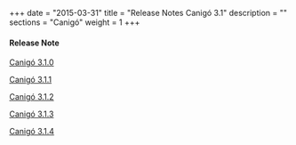 +++
date        = "2015-03-31"
title       = "Release Notes Canigó 3.1"
description = ""
sections    = "Canigó"
weight      = 1
+++

#### Release Note

[Canigó 3.1.0](http://cstd.ctti.gencat.cat/jiracstd/browse/CAN/fixforversion/10420)

[Canigó 3.1.1](http://cstd.ctti.gencat.cat/jiracstd/browse/CAN/fixforversion/10430)

[Canigó 3.1.2](http://cstd.ctti.gencat.cat/jiracstd/browse/CAN/fixforversion/10431)

[Canigó 3.1.3](http://cstd.ctti.gencat.cat/jiracstd/browse/CAN/fixforversion/10438)

[Canigó 3.1.4](http://cstd.ctti.gencat.cat/jiracstd/browse/CAN/fixforversion/10460)



